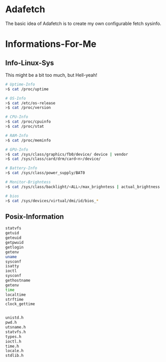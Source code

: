 # Adafetch

The basic idea of Adafetch is to create my own configurable fetch sysinfo.


# Informations-For-Me

## Info-Linux-Sys



This might be a bit too much, but Hell-yeah!
```bash
# Uptime-Info
>$ cat /proc/uptime

# OS-Info
>$ cat /etc/os-release
>$ cat /proc/version

# CPU-Info
>$ cat /proc/cpuinfo
>$ cat /proc/stat

# RAM-Info
>$ cat /proc/meminfo

# GPU-Info
>$ cat /sys/class/graphics/fb0/device/ device | vendor
>$ cat /sys/class/card/drm/card<n>/device/

# Battery-Info
>$ cat /sys/class/power_supply/BAT0

# Monitor-Brighntess
>$ cat /sys/class/backlight/<ALL>/max_brighntess | actual_brightness

# bios
>$ cat /sys/devices/virtual/dmi/id/bios_*

```

## Posix-Information

```bash
statvfs
getuid
geteuid
getpwuid
getlogin
getenv
uname
sysconf
isatty
ioctl
sysconf
gethostname
getenv
time
localtime
strftime
clock_gettime


unistd.h 
pwd.h 
utsname.h 
statvfs.h 
types.h 
ioctl.h 
time.h 
locale.h 
stdlib.h
```
